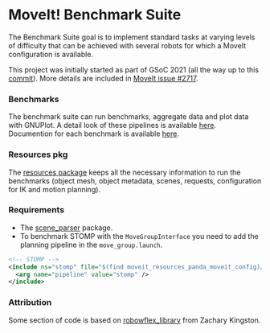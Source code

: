 # MoveIt! Benchmark Suite
The Benchmark Suite goal is to implement standard tasks at varying levels of difficulty that can be achieved with several robots for which a MoveIt configuration is available.

This project was initially started as part of GSoC 2021 (all the way up to this [commit](https://github.com/captain-yoshi/moveit_benchmark_suite/commit/f0ce81dcdf8a3905f44dfd0ae4438be6e536521a)). More details are included in [MoveIt issue #2717](https://github.com/ros-planning/moveit/issues/2717).


### Benchmarks
The benchmark suite can run benchmarks, aggregate data and plot data with GNUPlot. A detail look of these pipelines is available [here](/.docs/bm_pipeline.md). Documention for each benchmark is available [here](/.docs/benchmarks/).


### Resources pkg
The [resources package](/resources/) keeps all the necessary information to run the benchmarks (object mesh, object metadata, scenes, requests, configuration for IK and motion planning).


### Requirements
- The [scene_parser](https://github.com/captain-yoshi/scene_parser) package.
- To benchmark STOMP with the `MoveGroupInterface` you need to add the planning pipeline in the `move_group.launch`.
```xml
<!-- STOMP -->
<include ns="stomp" file="$(find moveit_resources_panda_moveit_config)/launch/planning_pipeline.launch.xml">
  <arg name="pipeline" value="stomp" />
</include>
```


### Attribution
Some section of code is based on [robowflex_library](https://github.com/KavrakiLab/robowflex) from Zachary Kingston.
